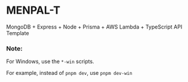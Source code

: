 # MENPAL-T
MongoDB + Express + Node + Prisma + AWS Lambda + TypeScript API Template

### Note:

For Windows, use the `*-win` scripts.

For example, instead of `pnpm dev`, use `pnpm dev-win`
